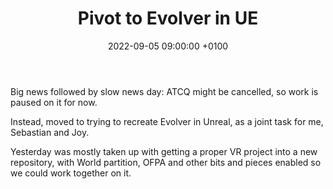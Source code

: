 ﻿---
layout: post 
title:  "Pivot to Evolver in UE"
date:   2022-09-05 09:00:00 +0100 
categories: [unreal]
---

Big news followed by slow news day: ATCQ might be cancelled, so work is paused on it for now.

Instead, moved to trying to recreate Evolver in Unreal, as a joint task for me, Sebastian and Joy. 

Yesterday was mostly taken up with getting a proper VR project into a new repository, with World partition, OFPA and other bits and pieces enabled so we could work together on it.
